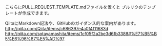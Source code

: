 こちらにPULL_REQUEST_TEMPLATE.mdファイルを置くと
プルリクのテンプレートが作成できます。


QiitaにMarkdown記法や、GitHubのガイダンス的な案内があります。
http://qiita.com/Qiita/items/c686397e4a0f4f11683d
http://qiita.com/sotayamashita/items/1cf05f2a2be3d6fb3388#%E7%B5%B5%E6%96%87%E5%AD%97
